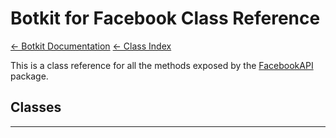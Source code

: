 # Botkit for Facebook Class Reference

[&larr; Botkit Documentation](../core.md) [&larr; Class Index](index.md) 

This is a class reference for all the methods exposed by the [FacebookAPI](https://github.com/howdyai/botkit/tree/master/packages/FacebookAPI) package.

## Classes




---


